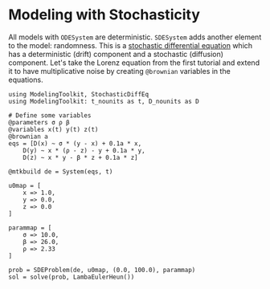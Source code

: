 # Modeling with Stochasticity

All models with `ODESystem` are deterministic. `SDESystem` adds another element
to the model: randomness. This is a
[stochastic differential equation](https://en.wikipedia.org/wiki/Stochastic_differential_equation)
which has a deterministic (drift) component and a stochastic (diffusion)
component. Let's take the Lorenz equation from the first tutorial and extend
it to have multiplicative noise by creating `@brownian` variables in the equations.

```@example SDE
using ModelingToolkit, StochasticDiffEq
using ModelingToolkit: t_nounits as t, D_nounits as D

# Define some variables
@parameters σ ρ β
@variables x(t) y(t) z(t)
@brownian a
eqs = [D(x) ~ σ * (y - x) + 0.1a * x,
    D(y) ~ x * (ρ - z) - y + 0.1a * y,
    D(z) ~ x * y - β * z + 0.1a * z]

@mtkbuild de = System(eqs, t)

u0map = [
    x => 1.0,
    y => 0.0,
    z => 0.0
]

parammap = [
    σ => 10.0,
    β => 26.0,
    ρ => 2.33
]

prob = SDEProblem(de, u0map, (0.0, 100.0), parammap)
sol = solve(prob, LambaEulerHeun())
```
